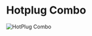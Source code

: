 # Hotplug Combo
![HotPlug Combo](https://cdn.shopify.com/s/files/1/0068/2142/products/hak5-hotplug-attack-combo-kit_2000x.jpg?v=1590610292)
